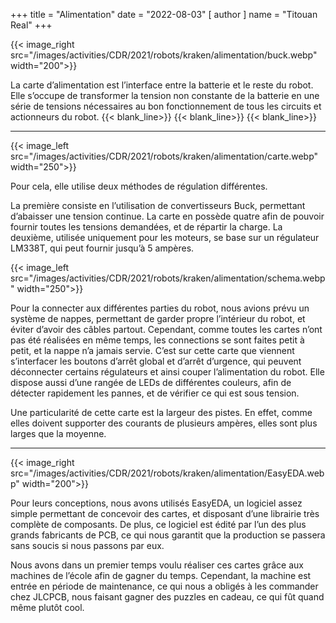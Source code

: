 +++
title = "Alimentation"
date = "2022-08-03"
[ author ]
  name = "Titouan Real"
+++

{{< image_right src="/images/activities/CDR/2021/robots/kraken/alimentation/buck.webp" width="200">}}

La carte d’alimentation est l’interface entre la batterie et le reste du robot.
Elle s’occupe de transformer la tension non constante de la batterie en une série de tensions nécessaires au bon fonctionnement de tous les circuits et actionneurs du robot.
{{< blank_line>}}
{{< blank_line>}}
{{< blank_line>}}
***

{{< image_left src="/images/activities/CDR/2021/robots/kraken/alimentation/carte.webp" width="250">}}


Pour cela, elle utilise deux méthodes de régulation différentes.

La première consiste en l’utilisation de convertisseurs Buck, permettant d’abaisser une tension continue. La carte en possède quatre afin de pouvoir fournir toutes les tensions demandées, et de répartir la charge.
La deuxième, utilisée uniquement pour les moteurs, se base sur un régulateur LM338T, qui peut fournir jusqu’à 5 ampères.

{{< image_left src="/images/activities/CDR/2021/robots/kraken/alimentation/schema.webp" width="250">}}

Pour la connecter aux différentes parties du robot, nous avions prévu un système de nappes, permettant de garder propre l’intérieur du robot, et éviter d’avoir des câbles partout. Cependant, comme toutes les cartes n’ont pas été réalisées en même temps, les connections se sont faites petit à petit, et la nappe n’a jamais servie.
C’est sur cette carte que viennent s’interfacer les boutons d’arrêt global et d’arrêt d’urgence, qui peuvent déconnecter certains régulateurs et ainsi couper l’alimentation du robot.
Elle dispose aussi d’une rangée de LEDs de différentes couleurs, afin de détecter rapidement les pannes, et de vérifier ce qui est sous tension.

Une particularité de cette carte est la largeur des pistes. En effet, comme elles doivent supporter des courants de plusieurs ampères, elles sont plus larges que la moyenne.

***

{{< image_right src="/images/activities/CDR/2021/robots/kraken/alimentation/EasyEDA.webp" width="200">}}

Pour leurs conceptions, nous avons utilisés EasyEDA, un logiciel assez simple permettant de concevoir des cartes, et disposant d’une librairie très complète de composants. De plus, ce logiciel est édité par l’un des plus grands fabricants de PCB, ce qui nous garantit que la production se passera sans soucis si nous passons par eux.

Nous avons dans un premier temps voulu réaliser ces cartes grâce aux machines de l’école afin de gagner du temps. Cependant, la machine est entrée en période de maintenance, ce qui nous a obligés à les commander chez JLCPCB, nous faisant gagner des puzzles en cadeau, ce qui fût quand même plutôt cool.